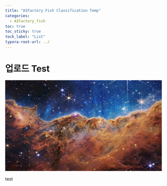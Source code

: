 ```yaml
---
title: "AIFactory Fish Classification Temp"
categories:
  - AIFactory_fish
toc: true
toc_sticky: true
tock_label: "List"
typora-root-url: ../
---
```




# 업로드 Test

![weic2205a](/../assets/images/test/weic2205a.jpg)

test


